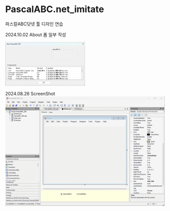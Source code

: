 # PascalABC.net_imitate
파스칼ABC닷넷 툴 디자인 연습

2024.10.02 About 폼 일부 작성

<img src='https://github.com/sigmak/PascalABC.net_imitate/blob/main/2024-10-02_sc01.png' width='50%' hight='50%' />


2024.08.26 ScreenShot
<img src='https://github.com/sigmak/PascalABC.net_imitate/blob/main/ide_sc_2024-08-26.gif' />
